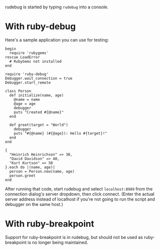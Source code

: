 rudebug is started by typing `rudebug` into a console.

# With ruby-debug #

Here's a sample application you can use for testing:

```
begin
  require 'rubygems'
rescue LoadError
  # RubyGems not installed
end

require 'ruby-debug'
Debugger.wait_connection = true
Debugger.start_remote

class Person
  def initialize(name, age)
    @name = name
    @age = age
    debugger
    puts "Created #{@name}"
  end
  
  def greet(target = "World")
    debugger
    puts "#{@name} (#{@age}): Hello #{target}!"
  end
end

{
  "Heinrich Heinrichson" => 30,
  "David Davidson" => 40,
  "Kurt Kurtson" => 50
}.each do |(name, age)|
  person = Person.new(name, age)
  person.greet
end
```

After running that code, start rudebug and select `localhost:8989` from the connection dialog's server dropdown, then click connect. (Enter the actual server address instead of localhost if you're not going to run the script and debugger on the same host.)

# With ruby-breakpoint #

Support for ruby-breakpoint is in rudebug, but should not be used as ruby-breakpoint is no longer being maintained.